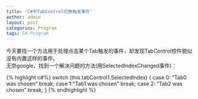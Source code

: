 ```yaml
---
title: 'C#中TabControl切换触发事件'
author: admin
layout: post
categories: Program
tags: C# Program
---
```


今天要找一个方法用于处理点击某个Tab触发的事件，却发现TabControl控件貌似没有内置这样的事件。  
无奈google，找到一个解决问题的方法(用SelectedIndexChanged事件)：

{% highlight c#%}
switch (this.tabControl1.SelectedIndex)
{
    case 0:
        &ldquo;Tab0 was chosen&rdquo;
        break;
    case 1:"Tab1 was chosen"
           break;
    case 2:
           &ldquo;Tab2 was chosen&rdquo;
           break;
}
{% endhighlight %}
